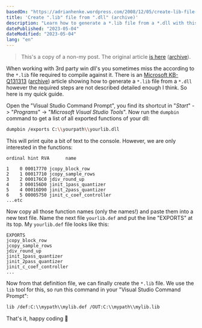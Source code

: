 ```yaml
---
basedOn: "https://adrianhenke.wordpress.com/2008/12/05/create-lib-file-from-dll/"
title: 'Create ".lib" file from ".dll" (archive)'
description: "Learn how to generate a *.lib file from a *.dll with this comprehensive guide. Using the Visual Studio Command Prompt and Microsoft's recommended tools, this article walks you through the steps for a seamless process. Perfect for developers working with 3rd party win dll's."
datePublished: "2023-05-04"
dateModified: "2023-05-04"
lang: "en"
---
```


> This's a copy of a non-my post. The original article [is here](https://adrianhenke.wordpress.com/2008/12/05/create-lib-file-from-dll/) ([archive](https://web.archive.org/web/20161118122539/https://adrianhenke.wordpress.com/2008/12/05/create-lib-file-from-dll/)).

When working with 3rd party win dll's you sometimes miss the according to the `*.lib` file required to compile against it. There is an [Microsoft KB-Q131313](http://support.microsoft.com/?scid=kb%3Ben-us%3B131313&x=1&y=15) ([archive](https://jeffpar.github.io/kbarchive/kb/131/Q131313/)) article showing how to generate a `*.lib` file from a `*.dll` however the required steps are not described detailed enough I think. So here is my quick guide.

Open the "Visual Studio Command Prompt", you find its shortcut in "_Start_" -> "_Programs_" -> "_Microsoft Visual Studio Tools_". Now run the `dumpbin` command to get a list of all exported functions of your dll:

```bash
dumpbin /exports C:\\yourpath\\yourlib.dll
```

This will print quite a bit of text to the console. However, we are only interested in the functions:

```
ordinal hint RVA      name

1    0 00017770 jcopy_block_row
2    1 00017710 jcopy_sample_rows
3    2 000176C0 jdiv_round_up
4    3 000156D0 jinit_1pass_quantizer
5    4 00016D90 jinit_2pass_quantizer
6    5 00005750 jinit_c_coef_controller
...etc
```

Now copy all those function names (only the names!) and paste them into a new text file. Name the next file `yourlib.def` and put the line "EXPORTS" at its top. My `yourlib.def` file looks like this:

```
EXPORTS
jcopy_block_row
jcopy_sample_rows
jdiv_round_up
jinit_1pass_quantizer
jinit_2pass_quantizer
jinit_c_coef_controller
...
```

Now from that definition file, we can finally create the `*.lib` file. We use the `lib` tool for this, so run this command in your "Visual Studio Command Prompt":

```bash
lib /def:C:\\mypath\\mylib.def /OUT:C:\\mypath\\mylib.lib
```

That's it, happy coding 🙂
